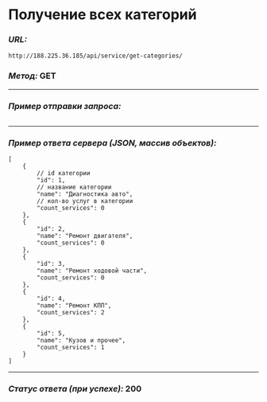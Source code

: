 # Получение всех категорий

### _URL:_

```text
http://188.225.36.185/api/service/get-categories/
```

### _Метод:_ GET

<hr>

### _Пример отправки запроса:_

```json5
```

<hr>

### _Пример ответа сервера (JSON, массив объектов):_

```json5
[
    {
        // id категории
        "id": 1,
        // название категории
        "name": "Диагностика авто",
        // кол-во услуг в категории
        "count_services": 0
    },
    {
        "id": 2,
        "name": "Ремонт двигателя",
        "count_services": 0
    },
    {
        "id": 3,
        "name": "Ремонт ходовой части",
        "count_services": 0
    },
    {
        "id": 4,
        "name": "Ремонт КПП",
        "count_services": 2
    },
    {
        "id": 5,
        "name": "Кузов и прочее",
        "count_services": 1
    }
]
```

<hr>

### _Статус ответа (при успехе):_ 200
